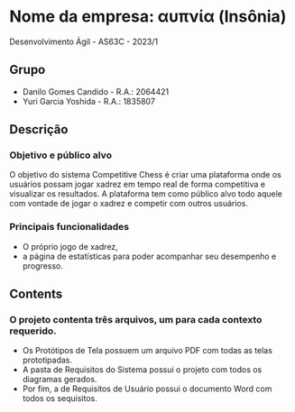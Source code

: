 # Nome da empresa: αυπνία (Insônia)
Desenvolvimento Ágil - AS63C - 2023/1

## Grupo
- Danilo Gomes Candido - R.A.: 2064421
- Yuri Garcia Yoshida - R.A.: 1835807


## Descrição
### Objetivo e público alvo
O objetivo do sistema Competitive Chess é criar uma plataforma onde os usuários possam jogar xadrez em tempo real de forma competitiva e visualizar os resultados. A plataforma tem como público alvo todo aquele com vontade de jogar o xadrez e competir com outros usuários. 

### Principais funcionalidades
- O próprio jogo de xadrez,
- a página de estatísticas para poder acompanhar seu desempenho e progresso.

## Contents
### O projeto contenta três arquivos, um para cada contexto requerido.
- Os Protótipos de Tela possuem um arquivo PDF com todas as telas prototipadas.
- A pasta de Requisitos do Sistema possui o projeto com todos os diagramas gerados.
- Por fim, a de Requisitos de Usuário possui o documento Word com todos os sequisitos.
